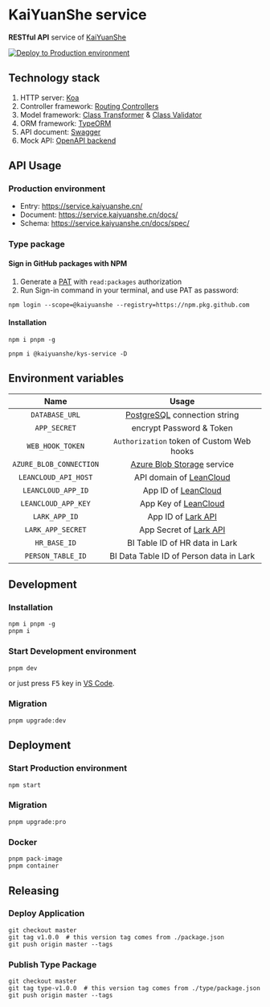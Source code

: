 # KaiYuanShe service

**RESTful API** service of [KaiYuanShe][1]

[![Deploy to Production environment](https://github.com/kaiyuanshe/KYS-service/actions/workflows/deploy-production.yml/badge.svg)][2]

## Technology stack

1. HTTP server: [Koa][3]
2. Controller framework: [Routing Controllers][4]
3. Model framework: [Class Transformer][5] & [Class Validator][6]
4. ORM framework: [TypeORM][7]
5. API document: [Swagger][8]
6. Mock API: [OpenAPI backend][9]

## API Usage

### Production environment

-   Entry: https://service.kaiyuanshe.cn/
-   Document: https://service.kaiyuanshe.cn/docs/
-   Schema: https://service.kaiyuanshe.cn/docs/spec/

### Type package

#### Sign in GitHub packages with NPM

1. Generate a [PAT][10] with `read:packages` authorization
2. Run Sign-in command in your terminal, and use PAT as password:

```shell
npm login --scope=@kaiyuanshe --registry=https://npm.pkg.github.com
```

#### Installation

```shell
npm i pnpm -g

pnpm i @kaiyuanshe/kys-service -D
```

## Environment variables

|          Name           |                   Usage                   |
| :---------------------: | :---------------------------------------: |
|     `DATABASE_URL`      |    [PostgreSQL][11] connection string     |
|      `APP_SECRET`       |         encrypt Password & Token          |
|    `WEB_HOOK_TOKEN`     | `Authorization` token of Custom Web hooks |
| `AZURE_BLOB_CONNECTION` |     [Azure Blob Storage][12] service      |
|  `LEANCLOUD_API_HOST`   |       API domain of [LeanCloud][13]       |
|   `LEANCLOUD_APP_ID`    |         App ID of [LeanCloud][13]         |
|   `LEANCLOUD_APP_KEY`   |        App Key of [LeanCloud][13]         |
|      `LARK_APP_ID`      |         App ID of [Lark API][14]          |
|    `LARK_APP_SECRET`    |       App Secret of [Lark API][14]        |
|      `HR_BASE_ID`       |      BI Table ID of HR data in Lark       |
|    `PERSON_TABLE_ID`    |  BI Data Table ID of Person data in Lark  |

## Development

### Installation

```shell
npm i pnpm -g
pnpm i
```

### Start Development environment

```shell
pnpm dev
```

or just press <kbd>F5</kbd> key in [VS Code][15].

### Migration

```shell
pnpm upgrade:dev
```

## Deployment

### Start Production environment

```shell
npm start
```

### Migration

```shell
pnpm upgrade:pro
```

### Docker

```shell
pnpm pack-image
pnpm container
```

## Releasing

### Deploy Application

```shell
git checkout master
git tag v1.0.0  # this version tag comes from ./package.json
git push origin master --tags
```

### Publish Type Package

```shell
git checkout master
git tag type-v1.0.0  # this version tag comes from ./type/package.json
git push origin master --tags
```

[1]: https://kaiyuanshe.cn
[2]: https://github.com/kaiyuanshe/KYS-service/actions/workflows/deploy-production.yml
[3]: https://koajs.com/
[4]: https://github.com/typestack/routing-controllers
[5]: https://github.com/typestack/class-transformer
[6]: https://github.com/typestack/class-validator
[7]: https://typeorm.io/
[8]: https://swagger.io/
[9]: https://github.com/anttiviljami/openapi-backend
[10]: https://github.com/settings/tokens
[11]: https://www.postgresql.org/
[12]: https://azure.microsoft.com/en-us/products/storage/blobs
[13]: https://www.leancloud.cn/
[14]: https://open.feishu.cn/
[15]: https://code.visualstudio.com/
